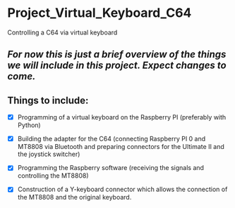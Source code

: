 # Project_Virtual_Keyboard_C64
Controlling a C64 via virtual keyboard 

## **_For now this is just a brief overview of the things we will include in this project. Expect changes to come._**

## Things to include:
- [x] Programming of a virtual keyboard on the Raspberry PI (preferably with Python)

- [x] Building the adapter for the C64 (connecting Raspberry PI 0 and MT8808 via Bluetooth and preparing connectors for the Ultimate II and the joystick switcher)

- [x] Programming the Raspberry software (receiving the signals and controlling the MT8808)

- [x] Construction of a Y-keyboard connector which allows the connection of the MT8808 and the original keyboard.
